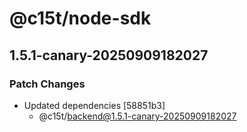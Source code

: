 # @c15t/node-sdk

## 1.5.1-canary-20250909182027

### Patch Changes

- Updated dependencies [58851b3]
  - @c15t/backend@1.5.1-canary-20250909182027
